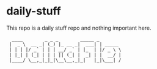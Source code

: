 # daily-stuff

This repo is a daily stuff repo and nothing important here.

```
  ____        _ _ _        _____ _         
 |  _ \  __ _| (_) |_ __ _|  ___| | _____  
 | | | |/ _` | | | __/ _` | |_  | |/ _ \ \ 
 | |_| | (_| | | | || (_| |  _| | |  __/ | 
 |____/ \__,_|_|_|\__\__,_|_|   |_|\___| / 
```
